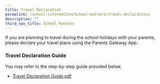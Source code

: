 ```yaml
---
title: Travel Declaration
permalink: /school-information/school-matters/travel-declaration/
description: ""
third_nav_title: School Matters
---
```

If you are planning to travel during the school holidays with your parents, please declare your travel plans using the Parents Gateway App.

### Travel Declaration Guide 
  
You may refer to the step-by-step guide provided below.
* [Travel Declaration Guide.pdf](/files/Parents_Guide_for_PG_Travel_Declaration_Update_Particulars_-_15_May_2019.pdf)